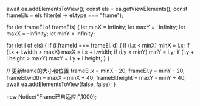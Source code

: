 await ea.addElementsToView();
const els = ea.getViewElements();
const frameEls = els.filter(el => el.type === "frame");

for (let frameEl of frameEls) {
  let minX = Infinity;
  let maxY = -Infinity;
  let maxX = -Infinity;
  let minY = Infinity;

  for (let i of els) {
    if (i.frameId === frameEl.id) {
      if (i.x < minX) minX = i.x;
      if (i.x + i.width > maxX) maxX = i.x + i.width;
      if (i.y < minY) minY = i.y;
      if (i.y + i.height > maxY) maxY = i.y + i.height;
    }
  }

  // 更新frame的大小和位置
  frameEl.x = minX - 20;
  frameEl.y = minY - 20;
  frameEl.width = maxX - minX + 40;
  frameEl.height = maxY - minY + 40;
  await ea.addElementsToView(false, false);
}

new Notice("Frame已自适应!",1000);